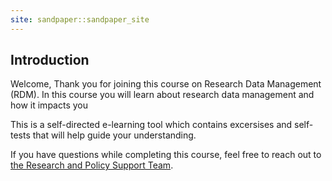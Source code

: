 ```yaml
---
site: sandpaper::sandpaper_site
---
```


## Introduction

Welcome, 
Thank you for joining this course on Research Data Management (RDM). 
In this course you will learn about research data management and how it impacts you

This is a self-directed e-learning tool which contains excersises and 
self-tests that will help guide your understanding. 

If you have questions while completing this course, feel free to reach out to 
[the Research and Policy Support Team](mailto:research.data.fgb@vu.nl). 


[workbench]: https://carpentries.github.io/sandpaper-docs

